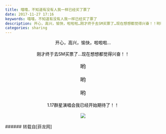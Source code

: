```yaml
---
title: 嘻嘻，不知道有没有人我一样已经买了票了
date: 2017-11-27 17:16
keywords: 嘻嘻，不知道有没有人我一样已经买了票了
description: 开心，高兴，愉快，啦啦啦…刚才终于去SM买票了…现在想想都觉得兴奋！！哟哟哟1.17群星演唱会我已经开始期待了！！
categories: sharing
---
```

<td class="t_f" id="postmessage_999935">

<div align="center"><font color="#000000">开心，高兴，愉快，啦啦啦…</font></div><br/>
<div align="center"><font color="#000000">刚才终于去SM买票了…现在想想都觉得兴奋！！</font></div><br/>
<div align="center"><font size="4"><font color="#000000">哟</font></font></div><br/>
<div align="center"><font size="4"><font color="#000000">哟</font></font></div><br/>
<div align="center"><font size="4"><font color="#000000">哟</font></font></div><br/>
<div align="center"><font color="#000000">1.17群星演唱会我已经开始期待了！！</font></div><br/>
<div align="center">

<img aid="688003" data-cf-modified-5f1e9d12276b648195f35344-="" file="data/attachment/forum/201711/27/171513mhp3bvaiavgyi1hb.jpg.thumb.jpg" id="aimg_688003" inpost="1" onclick="" onmouseover="" src="http://www.flw.ph/data/attachment/forum/201711/27/171513mhp3bvaiavgyi1hb.jpg" style="cursor:pointer" zoomfile="data/attachment/forum/201711/27/171513mhp3bvaiavgyi1hb.jpg"/>


</div><br/>
</td>
###### 转载自[菲龙网]